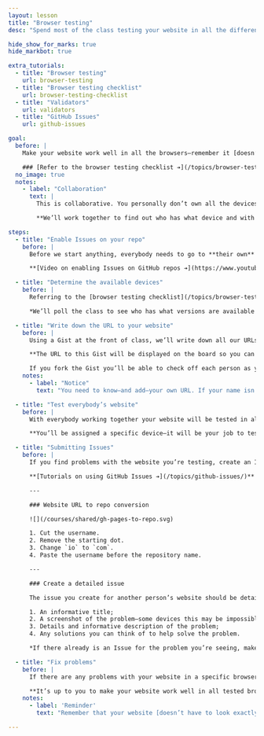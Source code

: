 ```yaml
---
layout: lesson
title: "Browser testing"
desc: "Spend most of the class testing your website in all the different browsers—and fixing any problems that arise."

hide_show_for_marks: true
hide_markbot: true

extra_tutorials:
  - title: "Browser testing"
    url: browser-testing
  - title: "Browser testing checklist"
    url: browser-testing-checklist
  - title: "Validators"
    url: validators
  - title: "GitHub Issues"
    url: github-issues

goal:
  before: |
    Make your website work well in all the browsers—remember it [doesn’t have to look exactly the same](http://dowebsitesneedtolookexactlythesameineverybrowser.com/), but it should be functional.

    ### [Refer to the browser testing checklist ➔](/topics/browser-testing-checklist/)
  no_image: true
  notes:
    - label: "Collaboration"
      text: |
        This is collaborative. You personally don’t own all the devices you need to test your website on, but as a class we have all the devices.

        **We’ll work together to find out who has what device and with whom you can get your website tested.**

steps:
  - title: "Enable Issues on your repo"
    before: |
      Before we start anything, everybody needs to go to **their own** repository on [GitHub.com](https://github.com) and enable their Issues tab.

      **[Video on enabling Issues on GitHub repos ➔](https://www.youtube.com/watch?v=vTULg-7xycs)**

  - title: "Determine the available devices"
    before: |
      Referring to the [browser testing checklist](/topics/browser-testing-checklist/), we’ll figure out what devices—and versions—need to be tested.

      *We’ll poll the class to see who has what versions are available and make sure as many devices and versions are covered as possible.*

  - title: "Write down the URL to your website"
    before: |
      Using a Gist at the front of class, we’ll write down all our URLs so that everybody has access to your website URL for testing.

      **The URL to this Gist will be displayed on the board so you can get a copy of the list of websites to test.**

      If you fork the Gist you’ll be able to check off each person as you go.
    notes:
      - label: "Notice"
        text: "You need to know—and add—your own URL. If your name isn’t on that list you won’t get the marks."

  - title: "Test everybody’s website"
    before: |
      With everybody working together your website will be tested in all the browsers available in the classroom.

      **You’ll be assigned a specific device—it will be your job to test everybody’s website in the browser you’re assigned.**

  - title: "Submitting Issues"
    before: |
      If you find problems with the website you’re testing, create an Issue on GitHub *in their repository.*

      **[Tutorials on using GitHub Issues ➔](/topics/github-issues/)**

      ---

      ### Website URL to repo conversion

      ![](/courses/shared/gh-pages-to-repo.svg)

      1. Cut the username.
      2. Remove the starting dot.
      3. Change `io` to `com`.
      4. Paste the username before the repository name.

      ---

      ### Create a detailed issue

      The issue you create for another person’s website should be detailed with at least this information:

      1. An informative title;
      2. A screenshot of the problem—some devices this may be impossible to achieve, so a photo of the device screen will suffice;
      3. Details and informative description of the problem;
      4. Any solutions you can think of to help solve the problem.

      *If there already is an Issue for the problem you’re seeing, make a comment on the issue with any extra information you may know.*

  - title: "Fix problems"
    before: |
      If there are any problems with your website in a specific browser—fix them!

      **It’s up to you to make your website work well in all tested browsers—we’re developing websites for the World Wide Web (not the Wealthy Western Web).**
    notes:
      - label: 'Reminder'
        text: "Remember that your website [doesn’t have to look exactly the same in every browser](http://dowebsitesneedtolookexactlythesameineverybrowser.com/), but it should be functional and not look broken."

---
```

